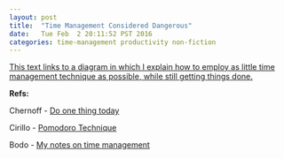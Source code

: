 ```yaml
---
layout: post
title:  "Time Management Considered Dangerous"
date:   Tue Feb  2 20:11:52 PST 2016
categories: time-management productivity non-fiction
---
```


[This text links to a diagram in which I explain how to employ as little time management technique as possible, while still getting things done.](/tmcd/tm-troubleshooting.html)

**Refs:**

Chernoff - [Do one thing today](http://www.marcandangel.com/2009/03/19/i-will-do-one-thing-today-to-do-list/)

Cirillo - [Pomodoro Technique](http://pomodorotechnique.com/)

Bodo - [My notes on time management](http://richbodo.pbworks.com/w/page/98076354/Pomodoro-ish%20Technique)
